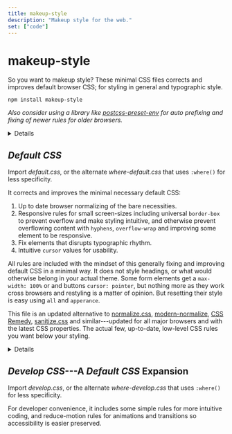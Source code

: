 ```yaml
---
title: makeup-style
description: "Makeup style for the web."
set: ["code"]
---
```


# makeup-style

So you want to makeup style? These minimal CSS files corrects and improves default browser CSS; for styling in general and typographic style.

```
npm install makeup-style
```

*Also consider using a library like [postcss-preset-env][ppe] for auto prefixing and fixing of newer rules for older browsers.*

<Details>
<em slot="summary">Import examples</em>

*The files are exported from "package.json" as [ESM](https://developer.mozilla.org/en-US/docs/Web/JavaScript/Guide/Modules). The actual files are located in the "src" folder if you need the real path.*

```javascript
import "makeup-style/default.css";
import "makeup-style/develop.css";
```

Alternative files that use `:where()` for less specificity:

```javascript
import "makeup-style/where-default.css";
import "makeup-style/where-develop.css";
```

CSS import (via postcss-import or Lightning CSS):

```css
@import "makeup-style/default.css";
@import "makeup-style/develop.css";
/* Alt. files */
@import "makeup-style/where-default.css";
@import "makeup-style/where-develop.css";
```

</Details>

## *Default CSS*

Import *default.css*, or the alternate *where-default.css* that uses `:where()` for less specificity.

It corrects and improves the minimal necessary default CSS:

1. Up to date browser normalizing of the bare necessities.
2. Responsive rules for small screen-sizes including universal `border-box` to prevent overflow and make styling intuitive, and otherwise prevent overflowing content with `hyphens`, `overflow-wrap` and improving some element to be responsive.
3. Fix elements that disrupts typographic rhythm.
4. Intuitive `cursor` values for usability.

All rules are included with the mindset of this generally fixing and improving default CSS in a minimal way. It does not style headings, or what would otherwise belong in your actual theme. Some form elements get a `max-width: 100%` or and buttons `cursor: pointer`, but nothing more as they work cross browsers and restyling is a matter of opinion. But resetting their style is easy using `all` and `apperance`.

This file is an updated alternative to
[normalize.css][nc],
[modern-normalize][mn],
[CSS Remedy][cr],
[sanitize.css][sc] and similar---updated for all major browsers and with the latest CSS properties.
The actual few, up-to-date, low-level CSS rules you want below your styling.

<Details>
<em slot="summary">Notes & Tips</em>

Margin for `<body>` is not removed. So you usually also want to style `body { margin: 0; }`.

Check browser support for properties `hyphens` and `all`, and consider automating fallbacks and polyfill with [postcss-preset-env][ppe] or similar.

To allow browsers to auto hyphenate words when text wraps, `hyphens: auto` is applied. It is not accompanied by [rules to control auto-hyphens](https://clagnut.com/blog/2395). `hyphens: manual` may be set (for some elements) on wider viewports and/or for advanced content creators who knows the [`shy` HTML entity](https://developer.mozilla.org/en-US/docs/Web/CSS/hyphens#suggesting_line_break_opportunities).

`code, kbd, samp, sub, sup` are inline elements Default CSS styles to not affect line-heights. If they are used as block-level elements though, they will be short in height since their `line-height` is adjusted. E.g., if their direct parent uses `grid` or `flex`. The solution is to redo your HTML structure (perhaps it can be more semantic?), or restyle `line-height` for these elements in this context.

`<hr>` 'border' uses `height` and `background` for a nicer border. This makes it easy to adjust and extend:

```css
hr {
	/* Gradient border */
	background-image: linear-gradient(90deg, red, blue);
	/* Change size */
	background-size: 5em 2px;
	/* Change position */
	background-position: left center;
	/* Change spacing */
	height: 2em;
}
```

</Details>

## *Develop CSS*---A <cite>Default CSS</cite> Expansion

Import *develop.css*, or the alternate *where-develop.css* that uses `:where()` for less specificity.

For developer convenience, it includes some simple rules for more intuitive coding, and reduce-motion rules for animations and transitions so accessibility is easier preserved.


[amcr]: https://piccalil.li/blog/a-modern-css-reset/
[cc]: https://cube.fyi/
[cr]: https://github.com/jensimmons/cssremedy
[mn]: https://github.com/sindresorhus/modern-normalize
[mccr]: https://www.joshwcomeau.com/css/custom-css-reset/
[nc]: https://github.com/necolas/normalize.css/
[op]: https://open-props.style/
[sc]: https://github.com/csstools/sanitize.css
[ppe]: https://github.com/csstools/postcss-plugins/tree/main/plugin-packs/postcss-preset-env

<script>
 	import Details from "/src/lib/Details.svelte";
</script>
